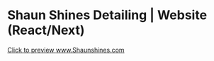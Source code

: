 # Shaun Shines Detailing | Website (React/Next)

[Click to preview www.Shaunshines.com ](https://shaunshines-react.herokuapp.com/schedule-online)
